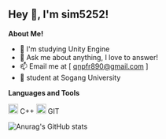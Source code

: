 <h2 title="hehehe"> Hey 👋, I'm sim5252!</h2>

**About Me!**

- 🌱 I'm studying Unity Engine
- 💬 Ask me about anything, I love to answer!
- 📫 Email me at [ qnpfr890@gmail.com ]
- 📕 student at Sogang University

**Languages and Tools**

<code><img height="20" src="https://img.icons8.com/nolan/96/c-plus-plus.png"></code> C++
<code><img height="20" src="https://img.icons8.com/nolan/96/git.png"></code> GIT

![Anurag's GitHub stats](https://github-readme-stats.vercel.app/api?username=sim5252&show_icons=true&theme=radical)
